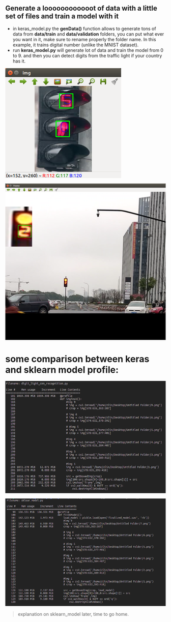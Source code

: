 ## Generate a loooooooooooot of data with a little set of files and train a model with it

* in keras_model.py the **genData()** function allows to generate tons of data from **data/train** and **data/validation** folders, you can put what ever you want in it, make sure to rename properly the folder name. In this example, it trains digital number (unlike the MNIST dataset).
* run **keras_model.py** will generate lot of data and train the model from 0 to 9. and then you can detect digits from the traffic light if your country has it.

![alt text](https://github.com/linzhibo/some_nn_ml_stuff/blob/master/readme_pics/digit_recog_2.png "this is image un")

![alt text](https://github.com/linzhibo/some_nn_ml_stuff/blob/master/readme_pics/detect_2.png "this is image deux")

# some comparison between keras and sklearn model profile:
![alt text](https://github.com/linzhibo/some_nn_ml_stuff/blob/master/readme_pics/profile_keras.png "this is image trois")

![alt text](https://github.com/linzhibo/some_nn_ml_stuff/blob/master/readme_pics/profile_sklearn.png "this is image quatre")

> explanation on sklearn_model later, time to go home.